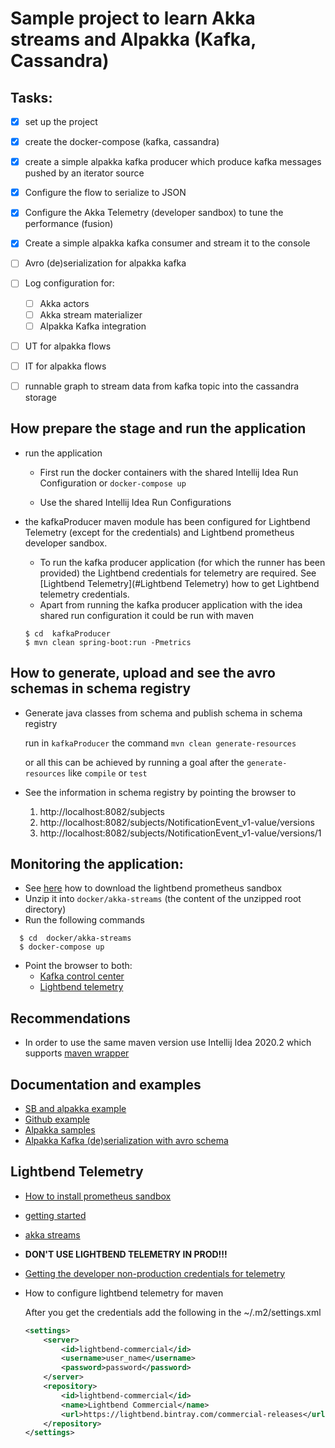 # Sample project to learn Akka streams and Alpakka (Kafka, Cassandra)

## Tasks:

- [x] set up the project
- [x] create the docker-compose (kafka, cassandra)
- [x] create a simple alpakka kafka producer which produce kafka messages pushed by an iterator source
- [x] Configure the flow to serialize to JSON
- [x] Configure the Akka Telemetry (developer sandbox) to tune the performance (fusion)
- [x] Create a simple alpakka kafka consumer and stream it to the console
- [ ] Avro (de)serialization for alpakka kafka
- [ ] Log configuration for:
    - [ ] Akka actors
    - [ ] Akka stream materializer
    - [ ] Alpakka Kafka integration
- [ ] UT for alpakka flows
- [ ] IT for alpakka flows
- [ ] runnable graph to stream data from kafka topic into the cassandra storage


## How prepare the stage and run the application

- run the application

    - First run the docker containers with the shared Intellij Idea Run Configuration or `docker-compose up`
    
    - Use the shared Intellij Idea Run Configurations

- the kafkaProducer maven module has been configured for Lightbend Telemetry (except for the credentials) and Lightbend prometheus developer sandbox.

    - To run the kafka producer application (for which the runner has been provided) the Lightbend credentials for telemetry are required.
    See [Lightbend Telemetry](#Lightbend Telemetry) how to get Lightbend telemetry credentials.
    - Apart from running the kafka producer application with the idea shared run configuration it could be run with maven
    
    ```shell script
    $ cd  kafkaProducer
    $ mvn clean spring-boot:run -Pmetrics
    ```

## How to generate, upload and see the avro schemas in schema registry

- Generate java classes from schema and publish schema in schema registry

    run in `kafkaProducer` the command `mvn clean generate-resources`
    
    or all this can be achieved by running a goal after the `generate-resources` like `compile` or `test`

- See the information in schema registry by pointing the browser to

  1. http://localhost:8082/subjects
  1. http://localhost:8082/subjects/NotificationEvent_v1-value/versions
  1. http://localhost:8082/subjects/NotificationEvent_v1-value/versions/1

## Monitoring the application:

  - See [here](https://developer.lightbend.com/docs/telemetry/current/sandbox/prometheus-sandbox.html) how to download the lightbend prometheus sandbox     
  - Unzip it into `docker/akka-streams` (the content of the unzipped root directory)
  - Run the following commands
  
  ```shell script
    $ cd  docker/akka-streams
    $ docker-compose up
  ```
  - Point the browser to both:
    - [Kafka control center](http://localhost:9021) 
    - [Lightbend telemetry](http://localhost:3000)

## Recommendations
- In order to use the same maven version use Intellij Idea 2020.2 which supports [maven wrapper](https://blog.jetbrains.com/idea/2020/05/intellij-idea-2020-2-early-access-program-is-starting/)

## Documentation and examples

- [SB and alpakka example](https://medium.com/@lprakashv/akka-streams-in-java-spring-boot-f7749cafb7f5)
- [Github example](https://github.com/daggerok/spring-boot-reactive-scala-example/blob/master/src/main/scala/com/github/daggerok/SpringBootScalaApplication.scala)
- [Alpakka samples](https://github.com/akka/alpakka-samples)
- [Alpakka Kafka (de)serialization with avro schema](https://doc.akka.io/docs/alpakka-kafka/current/serialization.html#avro-with-schema-registry)

## Lightbend Telemetry
  - [How to install prometheus sandbox](https://developer.lightbend.com/docs/telemetry/current/sandbox/prometheus-sandbox.html)
  - [getting started](https://developer.lightbend.com/docs/telemetry/2.14.x/getting-started/akka_maven.html)
  - [akka streams](https://developer.lightbend.com/docs/telemetry/current/instrumentations/akka-streams/akka-stream-configuration.html)
  
  - **DON'T USE LIGHTBEND TELEMETRY IN PROD!!!** 
  - [Getting the developer non-production credentials for telemetry](https://www.lightbend.com/account/lightbend-platform/credentials)
  - How to configure lightbend telemetry for maven
    
    After you get the credentials add the following in the ~/.m2/settings.xml
    
    ```xml
    <settings>
        <server>
            <id>lightbend-commercial</id>
            <username>user_name</username>
            <password>password</password>
        </server>
        <repository>
            <id>lightbend-commercial</id>
            <name>Lightbend Commercial</name>
            <url>https://lightbend.bintray.com/commercial-releases</url>
        </repository>
    </settings>
    ```

